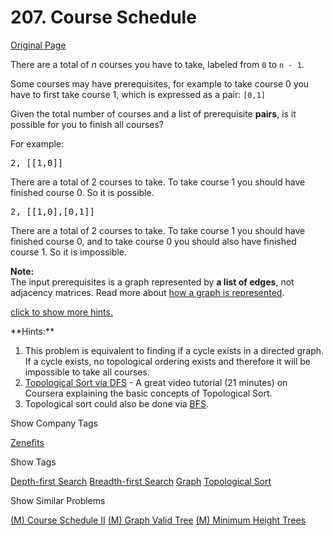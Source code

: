 # 207. Course Schedule

[Original Page](https://leetcode.com/problems/course-schedule/)

There are a total of _n_ courses you have to take, labeled from `0` to `n - 1`.

Some courses may have prerequisites, for example to take course 0 you have to first take course 1, which is expressed as a pair: `[0,1]`

Given the total number of courses and a list of prerequisite **pairs**, is it possible for you to finish all courses?

For example:

<pre>2, [[1,0]]</pre>

There are a total of 2 courses to take. To take course 1 you should have finished course 0\. So it is possible.

<pre>2, [[1,0],[0,1]]</pre>

There are a total of 2 courses to take. To take course 1 you should have finished course 0, and to take course 0 you should also have finished course 1\. So it is impossible.

**Note:**  
The input prerequisites is a graph represented by **a list of edges**, not adjacency matrices. Read more about [how a graph is represented](https://www.khanacademy.org/computing/computer-science/algorithms/graph-representation/a/representing-graphs).

[click to show more hints.](#)

<div class="spoilers" style="display: block;">**Hints:**

1.  This problem is equivalent to finding if a cycle exists in a directed graph. If a cycle exists, no topological ordering exists and therefore it will be impossible to take all courses.
2.  [Topological Sort via DFS](https://class.coursera.org/algo-003/lecture/52) - A great video tutorial (21 minutes) on Coursera explaining the basic concepts of Topological Sort.
3.  Topological sort could also be done via [BFS](http://en.wikipedia.org/wiki/Topological_sorting#Algorithms).

</div>

<div>

<div id="company_tags" class="btn btn-xs btn-warning">Show Company Tags</div>

<span class="hidebutton">[Zenefits](/company/zenefits/)</span></div>

<div>

<div id="tags" class="btn btn-xs btn-warning">Show Tags</div>

<span class="hidebutton">[Depth-first Search](/tag/depth-first-search/) [Breadth-first Search](/tag/breadth-first-search/) [Graph](/tag/graph/) [Topological Sort](/tag/topological-sort/)</span></div>

<div>

<div id="similar" class="btn btn-xs btn-warning">Show Similar Problems</div>

<span class="hidebutton">[(M) Course Schedule II](/problems/course-schedule-ii/) [(M) Graph Valid Tree](/problems/graph-valid-tree/) [(M) Minimum Height Trees](/problems/minimum-height-trees/)</span></div>
